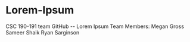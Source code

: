 # Lorem-Ipsum
CSC 190-191 team GitHub -- Lorem Ipsum
Team Members:
Megan Gross
Sameer Shaik
Ryan Sarginson
